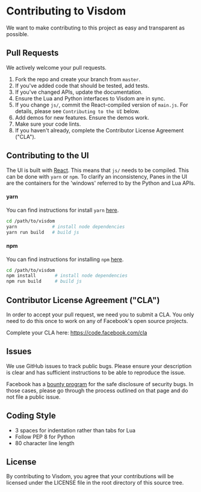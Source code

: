 # Contributing to Visdom
We want to make contributing to this project as easy and transparent as
possible.

## Pull Requests
We actively welcome your pull requests.

1. Fork the repo and create your branch from `master`.
2. If you've added code that should be tested, add tests.
3. If you've changed APIs, update the documentation.
4. Ensure the Lua and Python interfaces to Visdom are in sync.
5. If you change `js/`, commit the React-compiled version of `main.js`. For details, please see `Contributing to the UI` below.
6. Add demos for new features. Ensure the demos work.
7. Make sure your code lints.
8. If you haven't already, complete the Contributor License Agreement ("CLA").

## Contributing to the UI
The UI is built with [React](https://facebook.github.io/react/). This means that `js/` needs to be compiled. This can be done with `yarn` or `npm`.
To clarify an inconsistency, Panes in the UI are the containers for the
'windows' referred to by the Python and Lua APIs.

#### yarn
You can find instructions for install `yarn` [here](https://yarnpkg.com/lang/en/docs/install/).
```bash
cd /path/to/visdom
yarn             # install node dependencies
yarn run build   # build js
```

#### npm
You can find instructions for installing `npm` [here](https://github.com/npm/npm).
```bash
cd /path/to/visdom
npm install       # install node dependencies
npm run build     # build js
```

## Contributor License Agreement ("CLA")
In order to accept your pull request, we need you to submit a CLA. You only need
to do this once to work on any of Facebook's open source projects.

Complete your CLA here: <https://code.facebook.com/cla>

## Issues
We use GitHub issues to track public bugs. Please ensure your description is
clear and has sufficient instructions to be able to reproduce the issue.

Facebook has a [bounty program](https://www.facebook.com/whitehat/) for the safe
disclosure of security bugs. In those cases, please go through the process
outlined on that page and do not file a public issue.

## Coding Style
* 3 spaces for indentation rather than tabs for Lua
* Follow PEP 8 for Python
* 80 character line length

## License
By contributing to Visdom, you agree that your contributions will be licensed
under the LICENSE file in the root directory of this source tree.
